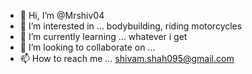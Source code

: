 - 👋 Hi, I’m @Mrshiv04
- 👀 I’m interested in ... bodybuilding, riding motorcycles
- 🌱 I’m currently learning ... whatever i get
- 💞️ I’m looking to collaborate on ... 
- 📫 How to reach me ... shivam.shah095@gmail.com

<!---
Mrshiv04/Mrshiv04 is a ✨ special ✨ repository because its `README.md` (this file) appears on your GitHub profile.
You can click the Preview link to take a look at your changes.
--->
